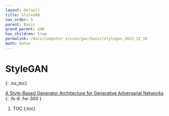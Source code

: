 ```yaml
---
layout: default
title: StyleGAN
nav_order: 5
parent: Basic
grand_parent: GAN
has_children: true
permalink: /docs/computer_vision/gan/basic/stylegan_2023_12_10
math: katex
---
```


# StyleGAN
{: .no_toc}

[A Style-Based Generator Architecture for Generative Adversarial Networks](https://arxiv.org/abs/1812.04948)
{: .fs-6 .fw-300 }

1. TOC
{:toc}

